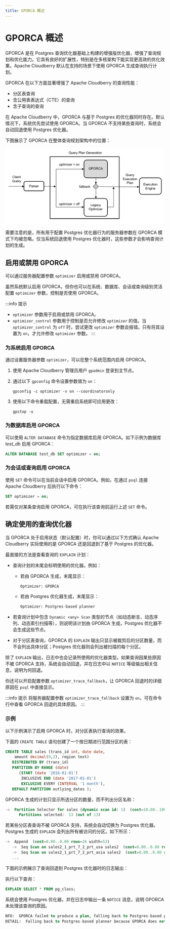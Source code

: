 ```yaml
---
title: GPORCA 概述
---
```


# GPORCA 概述

GPORCA 是在 Postgres 查询优化器基础上构建的增强版优化器，增强了查询规划和优化能力。它具有良好的扩展性，特别是在多核架构下能实现更高效的优化效果。Apache Cloudberry 默认在支持的场景下使用 GPORCA 生成查询执行计划。

GPORCA 在以下方面显著增强了 Apache Cloudberry 的查询性能：

- 分区表查询
- 含公用表表达式（CTE）的查询
- 含子查询的查询

在 Apache Cloudberry 中，GPORCA 与基于 Postgres 的优化器同时存在。默认情况下，系统优先尝试使用 GPORCA。当 GPORCA 不支持某些查询时，系统会自动回退使用 Postgres 优化器。

下图展示了 GPORCA 在整体查询规划架构中的位置：

![查询架构](../../../media/orca-architecture.png)

需要注意的是，所有用于配置 Postgres 优化器行为的服务器参数在 GPORCA 模式下均被忽略。仅当系统回退使用 Postgres 优化器时，这些参数才会影响查询计划的生成。

## 启用或禁用 GPORCA

可以通过服务器配置参数 `optimizer` 启用或禁用 GPORCA。

虽然系统默认启用 GPORCA，但你也可以在系统、数据库、会话或查询级别灵活配置 `optimizer` 参数，控制是否使用 GPORCA。

:::info 提示
- `optimizer` 参数用于启用或禁用 GPORCA。
- `optimizer_control` 参数用于控制是否允许修改 `optimizer` 的值。当 `optimizer_control` 为 `off` 时，尝试更改 `optimizer` 参数会报错。只有将其设置为 `on`，才允许修改 `optimizer` 参数。
:::

### 为系统启用 GPORCA

通过设置服务器参数 `optimizer`，可以在整个系统范围内启用 GPORCA。

1. 使用 Apache Cloudberry 管理员用户 `gpadmin` 登录到主节点。

2. 通过以下 `gpconfig` 命令设置参数值为 `on`：

    ```shell
    gpconfig -c optimizer -v on --coordinatoronly
    ```

3. 使用以下命令重载配置，无需重启系统即可应用更改：

    ```shell
    gpstop -u
    ```

### 为数据库启用 GPORCA

可以使用 `ALTER DATABASE` 命令为指定数据库启用 GPORCA。如下示例为数据库 *test_db* 启用 GPORCA：

```sql
ALTER DATABASE test_db SET optimizer = on;
```

### 为会话或查询启用 GPORCA

使用 `SET` 命令可以在当前会话中启用 GPORCA。例如，在通过 `psql` 连接 Apache Cloudberry 后执行以下命令：

```sql
SET optimizer = on;
```

若需仅对某条查询启用 GPORCA，可在执行该查询前运行上述 `SET` 命令。

## 确定使用的查询优化器

当 GPORCA 处于启用状态（默认配置）时，你可以通过以下方式确认 Apache Cloudberry 实际使用的是 GPORCA 还是回退到了基于 Postgres 的优化器。

最直接的方法是查看查询的 `EXPLAIN` 计划：

- 查询计划的末尾会标明使用的优化器。例如：

    - 若由 GPORCA 生成，末尾显示：

        ```sql
        Optimizer: GPORCA
        ```

    - 若由 Postgres 优化器生成，末尾显示：

        ```sql
        Optimizer: Postgres-based planner
        ```

- 若查询计划中包含 `Dynamic <any> Scan` 类型的节点（如动态断言、动态序列、动态索引扫描等），则说明该计划由 GPORCA 生成，Postgres 优化器不会生成这些节点。

- 对于分区表查询，GPORCA 的 `EXPLAIN` 输出只显示被裁剪后的分区数量，而不会列出具体分区；Postgres 优化器则会列出被扫描的每个分区。

除了 `EXPLAIN` 输出，日志中也会记录所使用的优化器类型。如果查询因某些原因不被 GPORCA 支持，系统会自动回退，并在日志中以 `NOTICE` 等级输出相关信息，说明为何回退。

你还可以开启配置参数 `optimizer_trace_fallback`，让 GPORCA 回退时的详细原因在 `psql` 中直接显示。

:::info 提示
将服务器配置参数 `optimizer_trace_fallback` 设置为 `on`，可在命令行中查看 GPORCA 回退的具体原因。
:::

### 示例

以下示例演示了启用 GPORCA 时，对分区表执行查询的效果。

下面的 `CREATE TABLE` 语句创建了一个按日期进行范围分区的表：

```sql
CREATE TABLE sales (trans_id int, date date, 
    amount decimal(9,2), region text)
   DISTRIBUTED BY (trans_id)
   PARTITION BY RANGE (date)
      (START (date '2016-01-01') 
       INCLUSIVE END (date '2017-01-01') 
       EXCLUSIVE EVERY (INTERVAL '1 month'),
   DEFAULT PARTITION outlying_dates );
```

GPORCA 生成的计划只显示所选分区的数量，而不列出分区名称：

```sql
->  Partition Selector for sales (dynamic scan id: 1)  (cost=10.00..100.00 rows=50 width=4)
      Partitions selected:  13 (out of 13)
```

若某些分区表查询不被 GPORCA 支持，系统会自动切换为 Postgres 优化器。Postgres 生成的 `EXPLAIN` 会列出所有被访问的分区。如下所示：

```sql
->  Append  (cost=0.00..0.00 rows=26 width=53)
   ->  Seq Scan on sales2_1_prt_7_2_prt_usa sales2  (cost=0.00..0.00 rows=1 width=53)
   ->  Seq Scan on sales2_1_prt_7_2_prt_asia sales2  (cost=0.00..0.00 rows=1 width=53)
   ...
```

下面的示例展示了查询回退到 Postgres 优化器时的日志输出：

执行以下查询：

```sql
EXPLAIN SELECT * FROM pg_class;
```

系统会使用 Postgres 优化器，并在日志中输出一条 `NOTICE` 消息，说明 GPORCA 未处理该查询的原因。

```sql
NFO:  GPORCA failed to produce a plan, falling back to Postgres-based planner
DETAIL:  Falling back to Postgres-based planner because GPORCA does not support the following feature: Non-default collation
```
